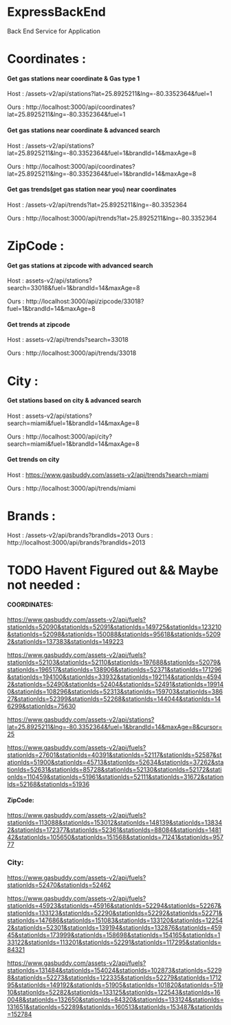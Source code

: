 # ExpressBackEnd

Back End Service for Application

# Coordinates :

#### Get gas stations near coordinate & Gas type 1

Host : /assets-v2/api/stations?lat=25.8925211&lng=-80.3352364&fuel=1

Ours : http://localhost:3000/api/coordinates?lat=25.8925211&lng=-80.3352364&fuel=1

#### Get gas stations near coordinate & advanced search

Host : /assets-v2/api/stations?lat=25.8925211&lng=-80.3352364&fuel=1&brandId=14&maxAge=8

Ours : http://localhost:3000/api/coordinates?lat=25.8925211&lng=-80.3352364&fuel=1&brandId=14&maxAge=8

#### Get gas trends(get gas station near you) near coordinates

Host : /assets-v2/api/trends?lat=25.8925211&lng=-80.3352364

Ours : http://localhost:3000/api/trends?lat=25.8925211&lng=-80.3352364

# ZipCode :

#### Get gas stations at zipcode with advanced search

Host : assets-v2/api/stations?search=33018&fuel=1&brandId=14&maxAge=8

Ours : http://localhost:3000/api/zipcode/33018?fuel=1&brandId=14&maxAge=8

#### Get trends at zipcode

Host : assets-v2/api/trends?search=33018

Ours : http://localhost:3000/api/trends/33018

# City :

#### Get stations based on city & advanced search

Host : assets-v2/api/stations?search=miami&fuel=1&brandId=14&maxAge=8

Ours : http://localhost:3000/api/city?search=miami&fuel=1&brandId=14&maxAge=8

#### Get trends on city

Host :
https://www.gasbuddy.com/assets-v2/api/trends?search=miami

Ours : http://localhost:3000/api/trends/miami

# Brands :

Host : /assets-v2/api/brands?brandIds=2013
Ours : http://localhost:3000/api/brands?brandIds=2013

# TODO Havent Figured out && Maybe not needed :

#### COORDINATES:

https://www.gasbuddy.com/assets-v2/api/fuels?stationIds=52090&stationIds=52091&stationIds=149725&stationIds=123210&stationIds=52098&stationIds=150088&stationIds=95618&stationIds=52092&stationIds=137383&stationIds=149223

https://www.gasbuddy.com/assets-v2/api/fuels?stationIds=52103&stationIds=52110&stationIds=197688&stationIds=52079&stationIds=196517&stationIds=138906&stationIds=52371&stationIds=171296&stationIds=194100&stationIds=33932&stationIds=192114&stationIds=45942&stationIds=52490&stationIds=52404&stationIds=52491&stationIds=199140&stationIds=108296&stationIds=52313&stationIds=159703&stationIds=38627&stationIds=52399&stationIds=52268&stationIds=144044&stationIds=146299&stationIds=75630

https://www.gasbuddy.com/assets-v2/api/stations?lat=25.8925211&lng=-80.3352364&fuel=1&brandId=14&maxAge=8&cursor=25

https://www.gasbuddy.com/assets-v2/api/fuels?stationIds=27601&stationIds=40391&stationIds=52117&stationIds=52587&stationIds=51900&stationIds=45713&stationIds=52634&stationIds=37262&stationIds=52631&stationIds=85728&stationIds=52130&stationIds=52172&stationIds=110459&stationIds=51961&stationIds=52111&stationIds=31672&stationIds=52168&stationIds=51936

#### ZipCode:

https://www.gasbuddy.com/assets-v2/api/fuels?stationIds=113088&stationIds=153012&stationIds=148139&stationIds=138342&stationIds=172377&stationIds=52361&stationIds=88084&stationIds=148142&stationIds=105650&stationIds=151568&stationIds=71241&stationIds=95777

### City:

https://www.gasbuddy.com/assets-v2/api/fuels?stationIds=52470&stationIds=52462

https://www.gasbuddy.com/assets-v2/api/fuels?stationIds=45923&stationIds=45916&stationIds=52294&stationIds=52267&stationIds=133123&stationIds=52290&stationIds=52292&stationIds=52271&stationIds=147686&stationIds=151083&stationIds=133120&stationIds=122542&stationIds=52301&stationIds=139194&stationIds=132876&stationIds=45945&stationIds=173999&stationIds=158698&stationIds=154165&stationIds=133122&stationIds=113201&stationIds=52291&stationIds=117295&stationIds=84321

https://www.gasbuddy.com/assets-v2/api/fuels?stationIds=131484&stationIds=154024&stationIds=102873&stationIds=52298&stationIds=52273&stationIds=122335&stationIds=52279&stationIds=171295&stationIds=149192&stationIds=51905&stationIds=101820&stationIds=51910&stationIds=52282&stationIds=133125&stationIds=122543&stationIds=160048&stationIds=132650&stationIds=84320&stationIds=133124&stationIds=131651&stationIds=52289&stationIds=160513&stationIds=153487&stationIds=152784
